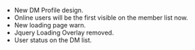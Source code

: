 - New DM Profile design.
- Online users will be the first visible on the member list now.
- New loading page warn.
- Jquery Loading Overlay removed.
- User status on the DM list.
